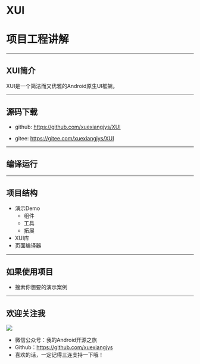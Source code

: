 # XUI

# 项目工程讲解

---

## XUI简介

XUI是一个简洁而又优雅的Android原生UI框架。

---

## 源码下载

* github: https://github.com/xuexiangjys/XUI

* gitee: https://gitee.com/xuexiangjys/XUI

---

## 编译运行

---

## 项目结构

* 演示Demo
    * 组件
    * 工具
    * 拓展
* XUI库
* 页面编译器

---

## 如果使用项目

* 搜索你想要的演示案例

---

## 欢迎关注我

![](https://img.rruu.net/image/5f871cffe209c)

* 微信公众号：我的Android开源之旅
* Github：https://github.com/xuexiangjys
* 喜欢的话，一定记得三连支持一下哦！
